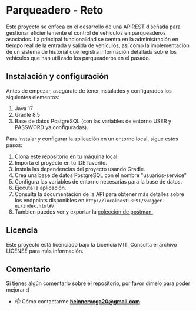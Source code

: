 #  Parqueadero - Reto #

Este proyecto se enfoca en el desarrollo de una APIREST diseñada para gestionar eficientemente el control de vehículos en parqueaderos asociados. La principal funcionalidad se centra en la administración en tiempo real de la entrada y salida de vehículos, así como la implementación de un sistema de historial que registra información detallada sobre los vehículos que han utilizado los parqueaderos en el pasado.

## Instalación y configuración ##

Antes de empezar, asegúrate de tener instalados y configurados los siguientes elementos:

1. Java 17
2. Gradle 8.5
3. Base de datos PostgreSQL (con las variables de entorno USER y PASSWORD ya configuradas).

Para instalar y configurar la aplicación en un entorno local, sigue estos pasos:

1. Clona este repositorio en tu máquina local.
2. Importa el proyecto en tu IDE favorito.
3. Instala las dependencias del proyecto usando Gradle.
4. Crea una base de datos PostgreSQL con el nombre "usuarios-service"
5. Configura las variables de entorno necesarias para la base de datos.
6. Ejecuta la aplicación.
7. Consulta la documentación de la API para obtener más detalles sobre los endpoints disponibles
   en `http://localhost:8091/swagger-ui/index.html#/`
8. Tambien puedes ver y exportar la [colección de postman.](docs/Parqueadero-Reto.postman_collection.json)

## Licencia ##

Este proyecto está licenciado bajo la Licencia MIT. Consulta el archivo LICENSE para más información.

## Comentario ##
Si tienes algún comentario sobre el repositorio, por favor dímelo para poder mejorar :)

- 📫 Cómo contactarme **heinnervega20@gmail.com**